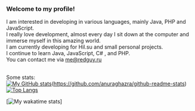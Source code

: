 ### Welcome to my profile!

I am interested in developing in various languages, mainly Java, PHP and JavaScript.<br>
I really love development, almost every day I sit down at the computer and immerse myself in this amazing world.<br>
I am currently developing for Hil.su and small personal projects.<br>
I continue to learn Java, JavaScript, C# , and PHP.<br>
You can contact me via me@redguy.ru<br><br>

Some stats:<br>
[![My GitHub stats](https://github-readme-stats.vercel.app/api?username=RedGuys&count_private=true&show_icons=true&theme=github_dark)](https://github.com/anuraghazra/github-readme-stats)(https://github.com/anuraghazra/github-readme-stats)[![Top Langs](https://github-readme-stats.vercel.app/api/top-langs/?username=RedGuys&layout=compact&theme=github_dark)](https://github.com/anuraghazra/github-readme-stats)<br>

[![My wakatime stats](https://github-readme-stats.vercel.app/api/wakatime?username=RedGuys&theme=github_dark)]
